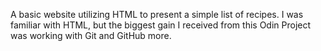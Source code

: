 A basic website utilizing HTML to present a simple list of recipes.
I was familiar with HTML, but the biggest gain I received from this Odin Project was working with Git and GitHub more.
